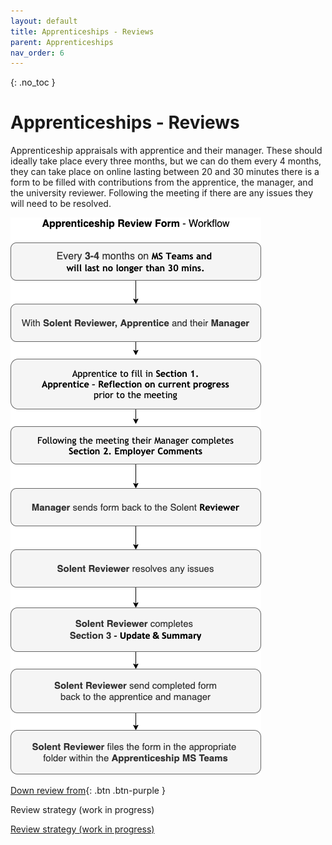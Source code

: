 ```yaml
---
layout: default
title: Apprenticeships - Reviews
parent: Apprenticeships
nav_order: 6
---
```


{: .no_toc }

# Apprenticeships - Reviews

Apprenticeship appraisals with apprentice and their manager. These should ideally take place every three months, but we can do them every 4 months, they can take place on online lasting between 20 and 30 minutes there is a form to be filled with contributions from the apprentice, the manager, and the university reviewer. Following the meeting if there are any issues they will need to be resolved.

![](../images/review_workflow_100.png)

[Down review from](https://ssu-my.sharepoint.com/:w:/g/personal/martin_reid_solent_ac_uk/ETKKHmQtJv9KqkEedVj8eDQBD7VkdlG5nWKRL0NL6l68qw?e=ICr0fR){: .btn .btn-purple } 


Review strategy (work in progress)

[Review strategy (work in progress)](https://ssu-my.sharepoint.com/:w:/g/personal/martin_reid_solent_ac_uk/EV637lpel7hNl5scbSJqFVMBRYKomYha-uR2ELdwmvL3RA?e=9ONMTC)